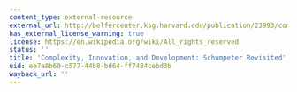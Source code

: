 ```yaml
---
content_type: external-resource
external_url: http://belfercenter.ksg.harvard.edu/publication/23993/complexity_innovation_and_development.html
has_external_license_warning: true
license: https://en.wikipedia.org/wiki/All_rights_reserved
status: ''
title: 'Complexity, Innovation, and Development: Schumpeter Revisited'
uid: ee7a8b60-c577-44b8-bd64-ff7484cebd3b
wayback_url: ''
---
```

